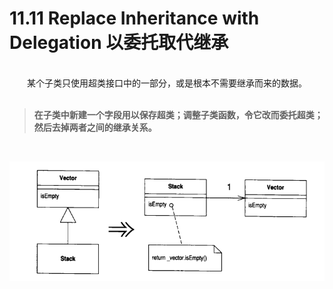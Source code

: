 # 11.11 Replace Inheritance with Delegation 以委托取代继承

<br>

<center>某个子类只使用超类接口中的一部分，或是根本不需要继承而来的数据。</center>

<br>

> **在子类中新建一个字段用以保存超类；调整子类函数，令它改而委托超类；然后去掉两者之间的继承关系。**

<br>

![image-20211001234136312](https://raw.githubusercontent.com/huxiaoning/img/master/image-20211001234136312.png)

<br>

